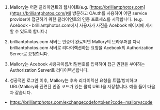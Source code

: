 1. Mallory는 어떤 클라이언트의 웹사이트(e.g. [https://brilliantphotos.com](https://brilliantphotos.com/)에 방문하고 OAuth를 사용하여 어떤 service provider에 접근하기 위한 클라이언트의 인증 프로세스를 시작합니다. (e.g. Acebook - brilliantphotos.com에서 사용자가 사진을 Acebook 페이지에 게시할 수 있도록 합니다.)

2. brilliantphotos.com 서버는 인증이 완료되면 Mallory의 브라우저를 다시 brilliantphotos.com 서버로 리다이렉션하는 요청을 Acebook의 Authorization Server로 요청합니다.

3. Mallory는 Acebook 사용자이름/비밀번호를 입력하여 접근 권한을 부여하는 Authorization Server로 리다이렉션합니다.

4. 성공적인 로그인 이후, Mallory는 후속 리다이렉션 요청을 트랩/방지하고 URL(Mallory와 관련된 인증 코드가 있는 콜백 URL)을 저장합니다. 예를 들어 다음과 같습니다.
- https://brilliantphotos.com/exchangecodefortoken?code=malloryscode

